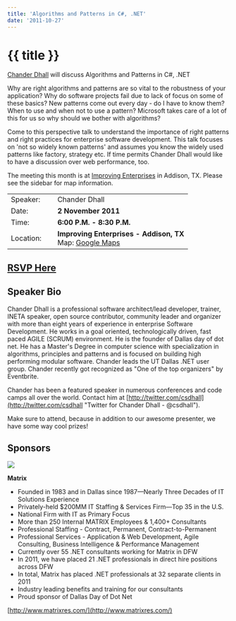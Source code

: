 ```yaml
---
title: 'Algorithms and Patterns in C#, .NET'
date: '2011-10-27'
---
```

# {{ title }}

[Chander Dhall](http://twitter.com/#!/csdhall "Chander Dhall") will discuss Algorithms and Patterns in C#, .NET  
  
Why are right algorithms and patterns are so vital to the robustness of your application? Why do software projects fail due to lack of focus on some of these basics? New patterns come out every day - do I have to know them? When to use and when not to use a pattern? Microsoft takes care of a lot of this for us so why should we bother with algorithms?  
  
Come to this perspective talk to understand the importance of right patterns and right practices for enterprise software development. This talk focuses on 'not so widely known patterns' and assumes you know the widely used patterns like factory, strategy etc. If time permits Chander Dhall would like to have a discussion over web performance, too.

The meeting this month is at [Improving Enterprises](http://www.improvingenterprises.con "Improving Enterprises") in Addison, TX. Please see the sidebar for map information.

<table><tbody><tr><td>Speaker:</td><td>&nbsp;</td><td>Chander Dhall</td></tr><tr><td>Date:</td><td>&nbsp;</td><td><b>2 November 2011</b></td></tr><tr><td>Time:</td><td>&nbsp;</td><td><b>6:00 P.M. - 8:30 P.M.</b></td></tr><tr><td>Location:</td><td>&nbsp;</td><td><b>Improving Enterprises - Addison, TX</b><br>Map: <a href="http://maps.google.com/maps?f=q&amp;source=embed&amp;hl=en&amp;geocode=&amp;q=16633+Dallas+Pkwy+%23100,+Addison,+TX+75001&amp;aq=0&amp;sll=32.976856,-96.827008&amp;sspn=0.006498,0.009999&amp;ie=UTF8&amp;hq=&amp;hnear=16633+Dallas+Pkwy,+Addison,+Dallas,+Texas+75001&amp;t=h&amp;ll=32.976856,-96.827008&amp;spn=0.048962,0.090895&amp;z=14&amp;iwloc=A">Google Maps</a></td></tr></tbody></table>

## [RSVP Here](http://algorithmspatterns.eventbrite.com/)

## Speaker Bio

Chander Dhall is a professional software architect/lead developer, trainer, INETA speaker, open source contributor, community leader and organizer with more than eight years of experience in enterprise Software Development. He works in a goal oriented, technologically driven, fast paced AGILE (SCRUM) environment. He is the founder of Dallas day of dot net. He has a Master's Degree in computer science with specialization in algorithms, principles and patterns and is focused on building high performing modular software. Chander leads the UT Dallas .NET user group. Chander recently got recognized as "One of the top organizers" by Eventbrite.  
  
Chander has been a featured speaker in numerous conferences and code camps all over the world. Contact him at [http://twitter.com/csdhall](http://twitter.com/csdhall "Twitter for Chander Dhall - @csdhall").

Make sure to attend, because in addition to our awesome presenter, we have some way cool prizes!

## Sponsors

[![](http://northdallas.net/files/sponsor/matrix.jpg)](http://www.matrixres.com/)

**Matrix**

-   Founded in 1983 and in Dallas since 1987—Nearly Three Decades of IT Solutions Experience
-   Privately-held $200MM IT Staffing & Services Firm—Top 35 in the U.S.
-   National Firm with IT as Primary Focus
-   More than 250 Internal MATRIX Employees & 1,400+ Consultants
-   Professional Staffing - Contract, Permanent, Contract-to-Permanent
-   Professional Services - Application & Web Development, Agile Consulting, Business Intelligence & Performance Management
-   Currently over 55 .NET consultants working for Matrix in DFW
-   In 2011, we have placed 21 .NET professionals in direct hire positions across DFW
-   In total, Matrix has placed .NET professionals at 32 separate clients in 2011
-   Industry leading benefits and training for our consultants
-   Proud sponsor of Dallas Day of Dot Net

[http://www.matrixres.com/](http://www.matrixres.com/)
    
